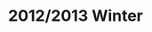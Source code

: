 ---
layout: post
title: 2012/2013 Winter
category: playlists
tags: 
  - music
  - "time travel"
image: http://farm6.staticflickr.com/5490/12730278053_34bb8eeeb1_o.png
rdio: "http://rd.io/x/QXaYuDNDioI/"
---